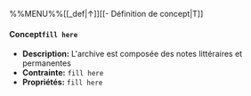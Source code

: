 %%MENU%%[[_def|↑]][[- Définition de concept|T]]
#### Concept`fill here`
- **Description:** L'archive est composée des notes littéraires et permanentes
- **Contrainte:** `fill here`
- **Propriétés:** `fill here`